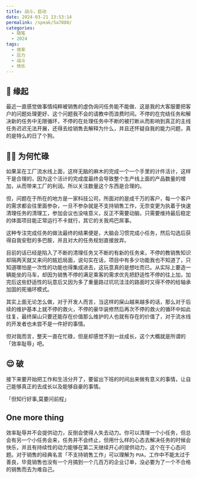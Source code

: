 ```yaml
---
title: 战斗，启动
date: 2024-03-21 13:53:14
permalink: /speak/5a7080/
categories:
  - 随笔
  - 2024
tags:
  - 效率
  - 压力
  - 战斗
  - 快乐
---
```


## 📌 缘起

最近一直感觉做事情纯粹被销售的虚伪询问任务能不能做、这是我的大客服要把客户的问题处理更好、这个问题我不会的请教中而浪费时间。不停的在完结任务和解决新的任务中无限循环，不停的在处理任务中不断的被打断从而影响到真正的主线任务迟迟无法开展，还得去给销售去解释为什么，并且还怀疑自我的能力问题，真的是特么的日了个狗。

<InArticleAdsense
    data-ad-client="ca-pub-1725717718088510"
    data-ad-slot="4281148213">
</InArticleAdsense>

<!-- more -->

## 👨‍💻 为何忙碌

如果呆在工厂流水线上面，这样无脑的麻木的完成一个一个手里的计件活计，这样干是合理的，因为这个活计的完成度最终会导致整个生产线上面的产品数量的增加，从而带来工厂的利润。所以关注数量这个东西是合理的。

但，问题在于所在的地方是一家科技公司，所面对的是成千万的客户，每一个客户的需求都会往里面参杂，一旦不参杂就是不支持销售工作，无奈变更为执着于快速清理任务的清理工，参加会议也没啥意义，反正不需要动脑，只需要维持最后稳定的体面项目能正常运行不卡就行，其它的关我鸡巴屌事。

这种专注完成任务的做法最终的结果便是，大脑会习惯完成小任务，然后勾选后获得自我安慰的多巴胺，并且对大的任务规划直接放弃。

目前的话已经是陷入了不断的清理任务又不断的有新的任务来，不停的教销售知识却隔两天就又来问的尴尬局面，说句实在话，项目中有多少功能我也不知道了，只知道哪怕是一次性的功能也得集成进去，这玩意真的是想吐而已。从实际上要造一辆能坐的马车，却因为销售不停的满足乘客的需求优先把舒适性不停的往上加，加完后这些舒适性的玩意后又因为多了重量路过坑坑洼洼的路面时又得不停的给轴承加固的死循环模式。

其实上面无论怎么做，对于开发人而言，当这样的屎山越来越多的话，那么对于后续的维护基本上就不停的救火，不停的豪华装修然后再次不停的救火的循环中如此往复，最终屎山只要还能存在价值那么维护的人也就有存在的价值了，对于流水线的开发者也未尝不是一件好的事情。

但对我而言，整天一直在忙碌，但是却感觉不到一丝成长，这个大概就是所谓的「效率耻辱」吧。

## 😌 破

接下来要开始把工作和生活分开了，要留出下班的时间出来做有意义的事情，让自己能够真正的去成长以及能够自豪的事情。

「但知行好事,莫要问前程」

## One more thing

效率耻辱并不会提供动力，反倒会使得人失去动力。你可以清理一个小任务，但总会有另一个小任务会来，任务并不会终止，但用什么样的心态去解决任务的时候会快乐，并且有持续性的动力能够在第二天继续开心的提供动力，这个在于心态问题。对于销售的经典名言「不支持销售工作」可以理解为 `PUA`，工作中不能太过于善良，毕竟销售也没有一个月搞到一个几百万的企业订单，没必要为了一个不合格的销售而去为难自己。

